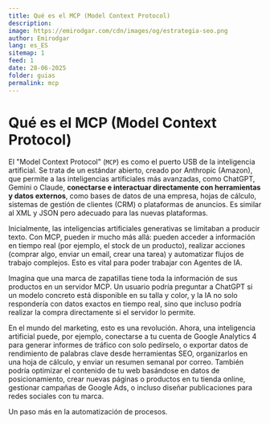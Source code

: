 ```yaml
---
title: Qué es el MCP (Model Context Protocol)
description: 
image: https://emirodgar.com/cdn/images/og/estrategia-seo.png
author: Emirodgar
lang: es_ES
sitemap: 1
feed: 1
date: 28-06-2025
folder: guias
permalink: mcp
---
```


# Qué es el MCP (Model Context Protocol)

El "Model Context Protocol" (`MCP`) es como el puerto USB de la inteligencia artificial. Se trata de un estándar abierto, creado por Anthropic (Amazon), que permite a las inteligencias artificiales más avanzadas, como ChatGPT, Gemini o Claude, **conectarse e interactuar directamente con herramientas y datos externos**, como bases de datos de una empresa, hojas de cálculo, sistemas de gestión de clientes (CRM) o plataformas de anuncios. Es similar al XML y JSON pero adecuado para las nuevas plataformas.

Inicialmente, las inteligencias artificiales generativas se limitaban a producir  texto. Con MCP, pueden ir mucho más allá: pueden acceder a información en tiempo real (por ejemplo, el stock de un producto), realizar acciones (comprar algo, enviar un email, crear una tarea) y automatizar flujos de trabajo complejos. Esto es vital para poder trabajar con Agentes de IA.

Imagina que una marca de zapatillas tiene toda la información de sus productos en un servidor MCP. Un usuario podría preguntar a ChatGPT si un modelo concreto está disponible en su talla y color, y la IA no solo respondería con datos exactos en tiempo real, sino que incluso podría realizar la compra directamente si el servidor lo permite.

En el mundo del marketing, esto es una revolución. Ahora, una inteligencia artificial puede, por ejemplo, conectarse a tu cuenta de Google Analytics 4 para generar informes de tráfico con solo pedírselo, o exportar datos de rendimiento de palabras clave desde herramientas SEO, organizarlos en una hoja de cálculo, y enviar un resumen semanal por correo. También podría optimizar el contenido de tu web basándose en datos de posicionamiento, crear nuevas páginas o productos en tu tienda online, gestionar campañas de Google Ads, o incluso diseñar publicaciones para redes sociales con tu marca.

Un paso más en la automatización de procesos.
